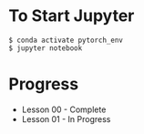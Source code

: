 # To Start Jupyter

```
$ conda activate pytorch_env
$ jupyter notebook
```

# Progress

* Lesson 00 - Complete
* Lesson 01 - In Progress
